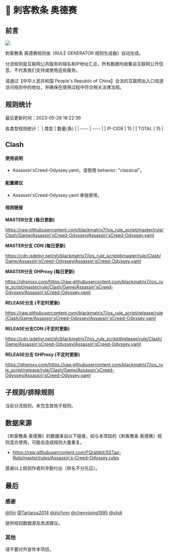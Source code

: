 # 🧸 刺客教条 奥德赛

## 前言

![](https://shields.io/badge/-移除重复规则-ff69b4) 

刺客教条 奥德赛规则由《RULE GENERATOR 规则生成器》自动生成。

分流规则是互联网公共服务的域名和IP地址汇总，所有数据均收集自互联网公开信息，不代表我们支持或使用这些服务。

请通过【中华人民共和国 People's Republic of China】合法的互联网出入口信道访问规则中的地址，并确保在使用过程中符合相关法律法规。

## 规则统计

最后更新时间：2023-05-28 18:22:39

各类型规则统计：
| 类型 | 数量(条)  | 
| ---- | ----  |
| IP-CIDR | 15  | 
| TOTAL | 15  | 


## Clash 

#### 使用说明
- Assassin'sCreed-Odyssey.yaml，请使用 behavior: "classical"。

#### 配置建议
- Assassin'sCreed-Odyssey.yaml 单独使用。

#### 规则链接
**MASTER分支 (每日更新)**

https://raw.githubusercontent.com/blackmatrix7/ios_rule_script/master/rule/Clash/Game/Assassin'sCreed-Odyssey/Assassin'sCreed-Odyssey.yaml

**MASTER分支 CDN (每日更新)**

https://cdn.jsdelivr.net/gh/blackmatrix7/ios_rule_script@master/rule/Clash/Game/Assassin'sCreed-Odyssey/Assassin'sCreed-Odyssey.yaml

**MASTER分支 GHProxy (每日更新)**

https://ghproxy.com/https://raw.githubusercontent.com/blackmatrix7/ios_rule_script/master/rule/Clash/Game/Assassin'sCreed-Odyssey/Assassin'sCreed-Odyssey.yaml

**RELEASE分支 (不定时更新)**

https://raw.githubusercontent.com/blackmatrix7/ios_rule_script/release/rule/Clash/Game/Assassin'sCreed-Odyssey/Assassin'sCreed-Odyssey.yaml

**RELEASE分支CDN (不定时更新)**

https://cdn.jsdelivr.net/gh/blackmatrix7/ios_rule_script@release/rule/Clash/Game/Assassin'sCreed-Odyssey/Assassin'sCreed-Odyssey.yaml

**RELEASE分支 GHProxy (不定时更新)**

https://ghproxy.com/https://raw.githubusercontent.com/blackmatrix7/ios_rule_script/release/rule/Clash/Game/Assassin'sCreed-Odyssey/Assassin'sCreed-Odyssey.yaml

## 子规则/排除规则


当前分流规则，未包含其他子规则。

## 数据来源

《刺客教条 奥德赛》的数据来自以下链接，如与本项目的《刺客教条 奥德赛》规则混合使用，可能会造成规则大量重复。

- https://raw.githubusercontent.com/FQrabbit/SSTap-Rule/master/rules/Assassin's-Creed-Odyssey.rules


感谢以上规则作者的辛勤付出（排名不分先后）。

## 最后

### 感谢

[@fiiir](https://github.com/fiiir) [@Tartarus2014](https://github.com/Tartarus2014) [@zjcfynn](https://github.com/zjcfynn) [@chenyiping1995](https://github.com/chenyiping1995) [@vhdj](https://github.com/vhdj)

提供规则数据源及改进建议。

### 其他

请不要对外宣传本项目。